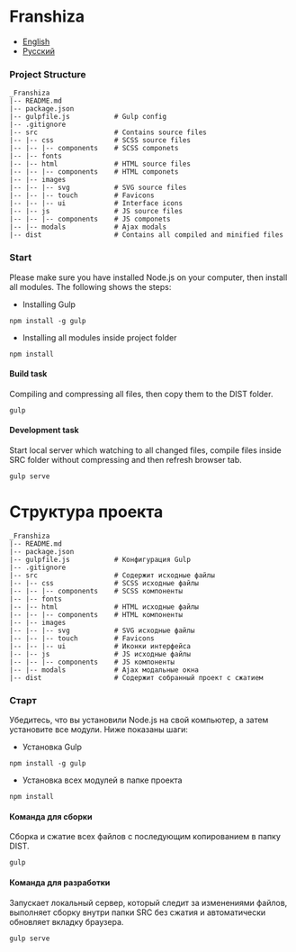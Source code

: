 # Franshiza
* [English](#project-structure)
* [Русский](#user-content-Структура-проекта)

### Project Structure
```
_Franshiza
|-- README.md
|-- package.json
|-- gulpfile.js           # Gulp config
|-- .gitignore
|-- src                   # Contains source files
|-- |-- css               # SCSS source files
|-- |-- |-- components    # SCSS componets
|-- |-- fonts
|-- |-- html              # HTML source files
|-- |-- |-- components    # HTML componets
|-- |-- images            
|-- |-- |-- svg           # SVG source files
|-- |-- |-- touch         # Favicons
|-- |-- |-- ui            # Interface icons
|-- |-- js                # JS source files
|-- |-- |-- components    # JS componets
|-- |-- modals            # Ajax modals
|-- dist                  # Contains all compiled and minified files
```

### Start
Please make sure you have installed Node.js on your computer, then install all modules. The following shows the steps:

* Installing Gulp
```
npm install -g gulp
```

* Installing all modules inside project folder
```
npm install
```

#### Build task
Compiling and compressing all files, then copy them to the DIST folder.
```
gulp
```

#### Development task
Start local server which watching to all changed files, compile files inside SRC folder without compressing and then refresh browser tab.
```
gulp serve
```

# Структура проекта
```
_Franshiza
|-- README.md
|-- package.json
|-- gulpfile.js           # Конфигурация Gulp
|-- .gitignore
|-- src                   # Содержит исходные файлы
|-- |-- css               # SCSS исходные файлы
|-- |-- |-- components    # SCSS компоненты
|-- |-- fonts
|-- |-- html              # HTML исходные файлы
|-- |-- |-- components    # HTML компоненты
|-- |-- images            
|-- |-- |-- svg           # SVG исходные файлы
|-- |-- |-- touch         # Favicons
|-- |-- |-- ui            # Иконки интерфейса
|-- |-- js                # JS исходные файлы
|-- |-- |-- components    # JS компоненты
|-- |-- modals            # Ajax модальные окна
|-- dist                  # Содержит собранный проект с сжатием
```

### Старт
Убедитесь, что вы установили Node.js на свой компьютер, а затем установите все модули. Ниже показаны шаги:

* Установка Gulp
```
npm install -g gulp
```

* Установка всех модулей в папке проекта
```
npm install
```

#### Команда для сборки
Сборка и сжатие всех файлов с последующим копированием в папку DIST.
```
gulp
```

#### Команда для разработки
Запускает локальный сервер, который следит за изменениями файлов, выполняет сборку внутри папки SRC без сжатия и автоматически обновляет вкладку браузера. 
```
gulp serve
```
